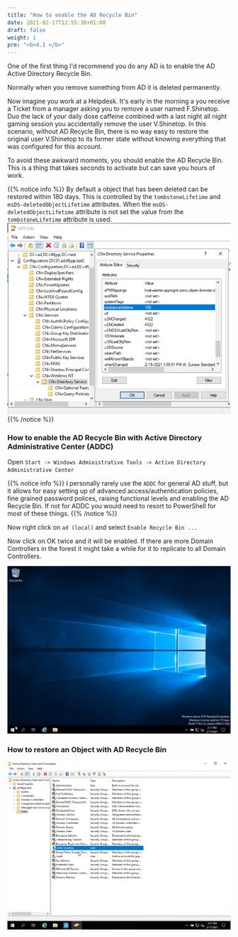 ```yaml
---
title: "How to enable the AD Recycle Bin"
date: 2021-02-17T12:55:38+01:00
draft: false
weight: 1
pre: "<b>4.1 </b>"
---
```


One of the first thing I'd recommend you do any AD is to enable the AD Active Directory Recycle Bin.

Normally when you remove something from AD it is deleted permanently.

Now imagine you work at a Helpdesk. It's early in the morning a you receive a Ticket from a manager asking you to remove a user named F.Shinetop. Duo the lack of your daily dose caffeine combined with a last night all night gaming session you accidentally remove the user V.Shinetop. In this scenario, without AD Recycle Bin, there is no way easy to restore the original user V.Shinetop to its former state without knowing everything that was configured for this account.

To avoid these awkward moments, you should enable the AD Recycle Bin. This is a thing that takes seconds to activate but can save you hours of work.

{{% notice info %}}
By default a object that has been deleted can be restored within 180 days. This is controlled by the `tombstoneLifetime` and  `msDS-deletedObjectLifetime` attributes. When the `msDS-deletedObjectLifetime` attribute is not set the value from the `tombstoneLifetime` attribute is used.
![](lifetime.png)
{{% /notice %}}

### How to enable the AD Recycle Bin with Active Directory Administrative Center (ADDC)

Open `Start -> Windows Administrative Tools -> Active Directory Administrative Center `

{{% notice info %}}
I personally rarely use the `ADDC` for general AD stuff, but it allows for easy setting up of advanced access/authentication policies, fine grained password polices, raising functional levels and enabling the AD Recycle Bin. If not for ADDC you would need to resort to PowerShell for most of these things.
{{% /notice %}}

Now right click on `ad (local)` and select `Enable Recycle Bin ...`

Now click on OK twice and it will be enabled. If there are more Domain Controllers in the forest it might take a while for it to replicate to all Domain Controllers.

![](enable_ad_recycle_bin.gif)

### How to restore an Object with AD Recycle Bin

![](restore_ad_object.gif)